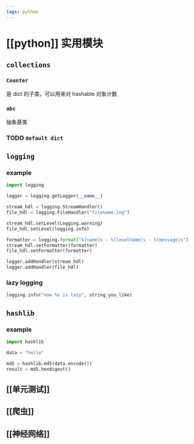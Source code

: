 ```yaml
---
tags: python
---
```

# [[python]] 实用模块

## `collections`

### `Counter`

是 dict 的子类，可以用来对 hashable 对象计数

### `abc`

抽象基类

### TODO `default dict`

## `logging`

### example

```python
import logging

logger = logging.getLogger(__name__)

stream_hdl = logging.StreamHandler()
file_hdl = logging.FileHandler("filename.log")

stream_hdl.setLevel(Logging.warning)
file_hdl.setLevel(logging.info)

formatter = logging.format("%(name)s - %(levelname)s - %(message)s")
stream_hdl.setFormatter(formatter)
file_hdl.setFormatter(formatter)

logger.addHandler(stream_hdl)
logger.addHandler(file_hdl)
```

### lazy logging

```python
logging.info("now %s is lazy", string_you_like)
```

## `hashlib`

### example

```python
import hashlib

data = "hello"

md5 = hashlib.md5(data.encode())
result = md5.hexdigest()
```

## [[单元测试]]

## [[爬虫]]

## [[神经网络]]
